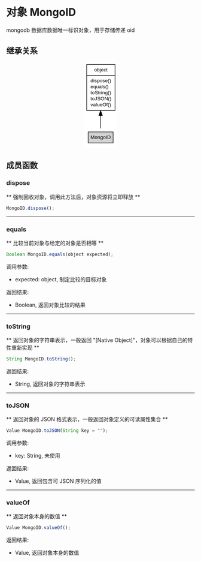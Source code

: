 # 对象 MongoID
mongodb 数据库数据唯一标识对象，用于存储传递 oid

## 继承关系
<div style="text-align: center;"><svg width="65pt" height="172pt" viewBox="0.00 0.00 65.00 172.00" xmlns="http://www.w3.org/2000/svg" xmlns:xlink="http://www.w3.org/1999/xlink">
<g id="graph0" class="graph" transform="scale(1 1) rotate(0) translate(4 168)">
<title>%0</title>
<polygon fill="#ffffff" stroke="transparent" points="-4,4 -4,-168 61,-168 61,4 -4,4"/>
<!-- object -->
<g id="node1" class="node">
<title>object</title>
<g id="a_node1"><a xlink:href="object.md" xlink:title="object">
<polygon fill="#ffffff" stroke="transparent" points="0,-72 0,-164 57,-164 57,-72 0,-72"/>
<polygon fill="none" stroke="#000000" points=".5,-142 .5,-164 57.5,-164 57.5,-142 .5,-142"/>
<text text-anchor="start" x="15.6625" y="-150" font-family="Helvetica,sans-Serif" font-size="10.00" fill="#000000">object</text>
<polygon fill="none" stroke="#000000" points=".5,-72 .5,-142 57.5,-142 57.5,-72 .5,-72"/>
<text text-anchor="start" x="5.5" y="-128" font-family="Helvetica,sans-Serif" font-size="10.00" fill="#000000"> dispose()</text>
<text text-anchor="start" x="5.5" y="-116" font-family="Helvetica,sans-Serif" font-size="10.00" fill="#000000"> equals()</text>
<text text-anchor="start" x="5.5" y="-104" font-family="Helvetica,sans-Serif" font-size="10.00" fill="#000000"> toString()</text>
<text text-anchor="start" x="5.5" y="-92" font-family="Helvetica,sans-Serif" font-size="10.00" fill="#000000"> toJSON()</text>
<text text-anchor="start" x="5.5" y="-80" font-family="Helvetica,sans-Serif" font-size="10.00" fill="#000000"> valueOf()</text>
</a>
</g>
</g>
<!-- MongoID -->
<g id="node2" class="node">
<title>MongoID</title>
<g id="a_node2"><a xlink:title="MongoID">
<polygon fill="#d3d3d3" stroke="transparent" points="3.5,-7 3.5,-29 53.5,-29 53.5,-7 3.5,-7"/>
<polygon fill="none" stroke="#000000" points="3.5,-7 3.5,-29 53.5,-29 53.5,-7 3.5,-7"/>
<text text-anchor="start" x="8.2185" y="-15" font-family="Helvetica,sans-Serif" font-size="10.00" fill="#000000">MongoID</text>
</a>
</g>
</g>
<!-- object&#45;&gt;MongoID -->
<g id="edge1" class="edge">
<title>object-&gt;MongoID</title>
<path fill="none" stroke="#000000" d="M28.5,-61.684C28.5,-52.4061 28.5,-43.4231 28.5,-36.0405"/>
<polygon fill="#000000" stroke="#000000" points="25.0001,-61.8053 28.5,-71.8053 32.0001,-61.8054 25.0001,-61.8053"/>
</g>
</g>
</svg></div>

## 成员函数
        
### dispose
** 强制回收对象，调用此方法后，对象资源将立即释放 **
```JavaScript
MongoID.dispose();
```

--------------------------
### equals
** 比较当前对象与给定的对象是否相等 **
```JavaScript
Boolean MongoID.equals(object expected);
```

调用参数:
* expected: object, 制定比较的目标对象

返回结果:
* Boolean, 返回对象比较的结果

--------------------------
### toString
** 返回对象的字符串表示，一般返回 "[Native Object]"，对象可以根据自己的特性重新实现 **
```JavaScript
String MongoID.toString();
```

返回结果:
* String, 返回对象的字符串表示

--------------------------
### toJSON
** 返回对象的 JSON 格式表示，一般返回对象定义的可读属性集合 **
```JavaScript
Value MongoID.toJSON(String key = "");
```

调用参数:
* key: String, 未使用

返回结果:
* Value, 返回包含可 JSON 序列化的值

--------------------------
### valueOf
** 返回对象本身的数值 **
```JavaScript
Value MongoID.valueOf();
```

返回结果:
* Value, 返回对象本身的数值

